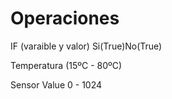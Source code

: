 
# Operaciones

IF (varaible y valor) Si(True)No(True)

Temperatura (15ºC - 80ºC)

Sensor Value 0 - 1024



